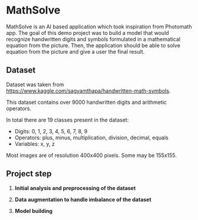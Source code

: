 # MathSolve
MathSolve is an AI based application which took inspiration from Photomath app. The goal of this demo project was to build a model that would recognize handwritten digits and symbols formulated in a mathematical equation from the picture. Then, the application should be able to solve equation from the picture and give a user the final result.

## Dataset
Dataset was taken from https://www.kaggle.com/sagyamthapa/handwritten-math-symbols.

This dataset contains over 9000 handwritten digits and arithmetic operators.

In total there are 19 classes present in the dataset:

- Digits: 0, 1, 2, 3, 4, 5, 6, 7, 8, 9
- Operators: plus, minus, multiplication, division, decimal, equals
- Variables: x, y, z

Most images are of resolution 400x400 pixels. Some may be 155x155.

## Project step
1. **Initial analysis and preprocessing of the dataset**
    
2. **Data augmentation to handle imbalance of the dataset**
    
3. **Model building**
